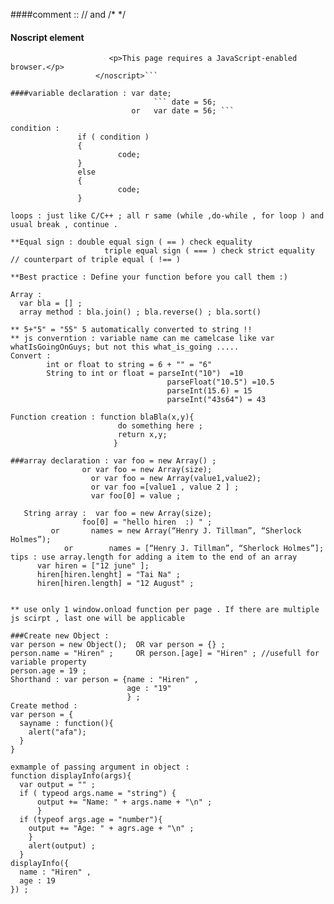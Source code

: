 ####comment :: //   and /* */

#### Noscript element  
```<noscript>
                      <p>This page requires a JavaScript-enabled browser.</p>
                   </noscript>```

####variable declaration : var date;
                                ``` date = 56;
                           or   var date = 56; ```
                           
condition :  
               if ( condition )
               {        
                        code;
               }
               else
               {        
                        code;
               }
               
loops : just like C/C++ ; all r same (while ,do-while , for loop ) and usual break , continue .
               
**Equal sign : double equal sign ( == ) check equality
                     triple equal sign ( === ) check strict equality // counterpart of triple equal ( !== )
                     
**Best practice : Define your function before you call them :) 

Array :
  var bla = [] ;
  array method : bla.join() ; bla.reverse() ; bla.sort()
  
** 5+"5" = "55" 5 automatically converted to string !!
** js converntion : variable name can me camelcase like var whatIsGoingOnGuys; but not this what_is_going .....
Convert :
        int or float to string = 6 + "" = "6"
        String to int or float = parseInt("10")  =10
                                   parseFloat("10.5") =10.5
                                   parseInt(15.6) = 15
                                   parseInt("43s64") = 43
                                  
Function creation : function blaBla(x,y){
                        do something here ;
                        return x,y;
                       }

###array declaration : var foo = new Array() ; 
				or var foo = new Array(size);
			      or var foo = new Array(value1,value2);
			      or var foo =[value1 , value 2 ] ;
			      var foo[0] = value ;
			      
   String array :  var foo = new Array(size);
   				foo[0] = "hello hiren  :) " ;
   		 or       names = new Array(“Henry J. Tillman”, “Sherlock Holmes”);
            or        names = [“Henry J. Tillman”, “Sherlock Holmes”];
tips : use array.length for adding a item to the end of an array
      var hiren = ["12 june" ];
      hiren[hiren.lenght] = "Tai Na" ;
      hiren[hiren.length] = "12 August" ;            


** use only 1 window.onload function per page . If there are multiple js scirpt , last one will be applicable

###Create new Object : 
var person = new Object();  OR var person = {} ; 
person.name = "Hiren" ;     OR person.[age] = "Hiren" ; //usefull for variable property
person.age = 19 ;
Shorthand : var person = {name : "Hiren" ,
                          age : "19"
                          } ;
Create method :
var person = {
  sayname : function(){
    alert("afa");
  }
}

exmample of passing argument in object :
function displayInfo(args){
  var output = "" ;
  if ( typeod args.name = "string") {
      output += "Name: " + args.name + "\n" ;
      }
  if (typeof args.age = "number"){
    output += "Age: " + agrs.age + "\n" ;
    }
    alert(output) ;
  }
displayInfo({
  name : "Hiren" ,
  age : 19 
}) ;
